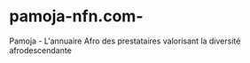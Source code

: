 # pamoja-nfn.com-
Pamoja - L'annuaire Afro des prestataires valorisant la diversité afrodescendante 
